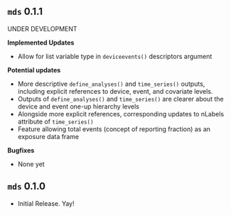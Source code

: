 `mds` 0.1.1
---------------------------------------
UNDER DEVELOPMENT

**Implemented Updates**

- Allow for list variable type in `deviceevents()` descriptors argument

**Potential updates**

- More descriptive `define_analyses()` and `time_series()` outputs, including explicit references to device, event, and covariate levels.
- Outputs of `define_analyses()` and `time_series()` are clearer about the device and event one-up hierarchy levels
- Alongside more explicit references, corresponding updates to nLabels attribute of `time_series()`
- Feature allowing total events (concept of reporting fraction) as an exposure data frame

**Bugfixes**

- None yet

`mds` 0.1.0
---------------------------------------

- Initial Release. Yay!
